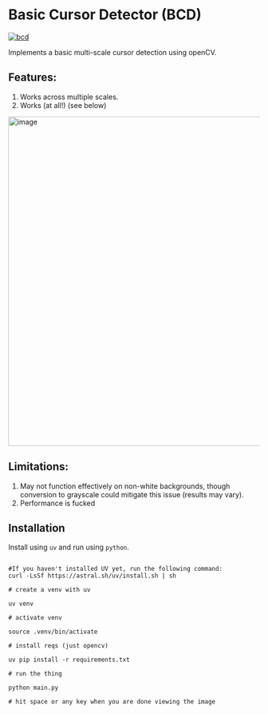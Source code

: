 # Basic Cursor Detector (BCD)

[![bcd](https://img.shields.io/badge/bcd-v0.1-blue)](https://www.youtube.com/watch?v=dQw4w9WgXcQ)

Implements a basic multi-scale cursor detection using openCV.

## Features:

1. Works across multiple scales.
2. Works (at all!) (see below)

<img width="659" alt="image" src="https://github.com/Evanc123/mouse-detection/assets/4010547/e2eb6f01-9c43-4c80-934c-f2a019ef06aa">

## Limitations:

1. May not function effectively on non-white backgrounds, though conversion to grayscale could mitigate this issue (results may vary).
2. Performance is fucked

## Installation

Install using `uv` and run using `python`.

```shell

#If you haven't installed UV yet, run the following command:
curl -LsSf https://astral.sh/uv/install.sh | sh

# create a venv with uv

uv venv

# activate venv

source .venv/bin/activate

# install reqs (just opencv)

uv pip install -r requirements.txt

# run the thing

python main.py

# hit space or any key when you are done viewing the image
```

